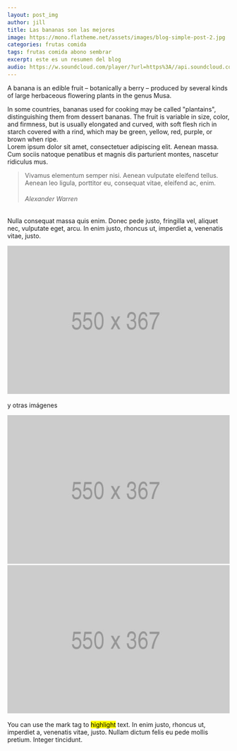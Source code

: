 ```yaml
---
layout: post_img
author: jill
title: Las bananas son las mejores
image: https://mono.flatheme.net/assets/images/blog-simple-post-2.jpg
categories: frutas comida 
tags: frutas comida abono sembrar
excerpt: este es un resumen del blog
audio: https://w.soundcloud.com/player/?url=https%3A//api.soundcloud.com/tracks/4973256&amp;color=%23ff5500&amp;visual=true
---
```

A banana is an edible fruit – botanically a berry – produced by several kinds
of large herbaceous flowering plants in the genus Musa.

In some countries, bananas used for cooking may be called "plantains",
distinguishing them from dessert bananas. The fruit is variable in size, color,
and firmness, but is usually elongated and curved, with soft flesh rich in
starch covered with a rind, which may be green, yellow, red, purple, or brown
when ripe.  
Lorem ipsum dolor sit amet, consectetuer adipiscing elit. Aenean massa. Cum sociis natoque penatibus et magnis dis parturient montes, nascetur ridiculus mus.

<blockquote class="blockquote margin-top-20">
    <p>Vivamus elementum semper nisi. Aenean vulputate eleifend tellus. Aenean leo ligula, porttitor eu, consequat vitae, eleifend ac, enim.</p>
    <footer class="blockquote-footer"><h6 class="font-family-tertiary font-small font-weight-normal uppercase">Alexander Warren</h6></footer>
</blockquote>



Nulla consequat massa quis enim. Donec pede justo, fringilla vel, aliquet nec, vulputate eget, arcu. In enim justo, rhoncus ut, imperdiet a, venenatis vitae, justo.

![una imagen](/assets/images/col-2.jpg)

y otras imágenes

<div class="margin-top-20 margin-bottom-20">
    <div class="row col-spacing-20">
        <div class="col-12 col-md-6">
            <img src="/assets/images/col-2.jpg" alt="">
        </div>
        <div class="col-12 col-md-6">
            <img src="/assets/images/col-2.jpg" alt="">
        </div>
    </div>
</div>

You can use the mark tag to <mark>highlight</mark> text. In enim justo, rhoncus ut, imperdiet a, venenatis vitae, justo. Nullam dictum felis eu pede mollis pretium. Integer tincidunt.
